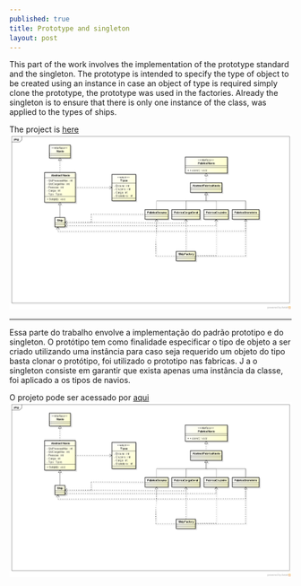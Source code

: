 ```yaml
---
published: true
title: Prototype and singleton
layout: post
---
```

This part of the work involves the implementation of the prototype standard and the singleton. The prototype is intended to specify the type of object to be created using an instance in case an object of type is required simply clone the prototype, the prototype was used in the factories. Already the singleton is to ensure that there is only one instance of the class, was applied to the types of ships.

The project is [here](https://github.com/GrimaG/GrimaG.github.io/tree/master/FabricaNavio2)
<img src="https://github.com/GrimaG/GrimaG.github.io/blob/master/FabricaNavio2/Class%20Diagram0.png?raw=true" alt="IMAGE" >



__________________________________________________________________________________



Essa parte do trabalho envolve a implementação do padrão prototipo e do singleton. O protótipo tem como finalidade especificar o tipo de objeto a ser criado utilizando uma instância para caso seja requerido um objeto do tipo basta clonar o protótipo, foi utilizado o prototipo nas fabricas. J a o singleton consiste em garantir que exista apenas uma instância da classe, foi aplicado a os tipos de navios.

O projeto pode ser acessado por [aqui](https://github.com/GrimaG/GrimaG.github.io/tree/master/FabricaNavio2)
<img src="https://github.com/GrimaG/GrimaG.github.io/blob/master/FabricaNavio2/Class%20Diagram0.png?raw=true" alt="IMAGE" >


